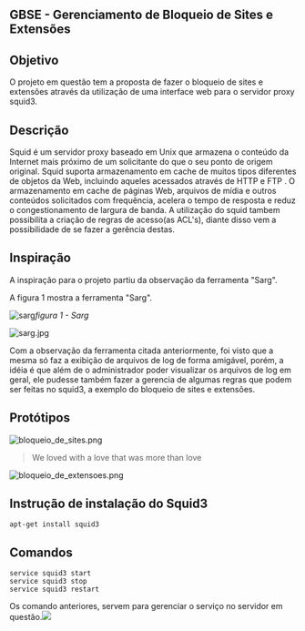 ## **GBSE - Gerenciamento de Bloqueio de Sites e Extensões**

## Objetivo
O projeto em questão tem a proposta de fazer o bloqueio de sites e extensões através da utilização de uma interface web para o servidor proxy squid3.

## Descrição
Squid é um servidor proxy baseado em Unix que armazena o conteúdo da Internet mais próximo de um solicitante do que o seu ponto de origem original. Squid suporta armazenamento em cache de muitos tipos diferentes de objetos da Web, incluindo aqueles acessados através de HTTP e FTP . O armazenamento em cache de páginas Web, arquivos de mídia e outros conteúdos solicitados com frequência, acelera o tempo de resposta e reduz o congestionamento de largura de banda.
A utilização do squid tambem possibilita a criação de regras de acesso(as ACL's), diante disso vem a possibilidade de se fazer a gerência destas.

## Inspiração

A inspiração para o projeto partiu da observação da ferramenta "Sarg".

A figura 1 mostra a ferramenta "Sarg".

![sarg]({{site.baseurl}}//sarg.jpg)_figura 1 - Sarg_


![sarg.jpg]({{site.baseurl}}/sarg.jpg) 

Com a observação da ferramenta citada anteriormente, foi visto que a mesma só faz a exibição de arquivos de log de forma amigável, porém, a idéia é que além de o administrador poder visualizar os arquivos de log em geral, ele pudesse também fazer a gerencia de algumas regras que podem ser feitas no squid3, a exemplo do bloqueio de sites e extensões. 

## Protótipos

![bloqueio_de_sites.png]({{site.baseurl}}/bloqueio_de_sites.png)
> We loved with a love that was more than love

![bloqueio_de_extensoes.png]({{site.baseurl}}/bloqueio_de_extensoes.png)

## Instrução de instalação do Squid3
	apt-get install squid3
    
## Comandos

	service squid3 start
	service squid3 stop
	service squid3 restart
    
Os comando anteriores, servem para gerenciar o serviço no servidor em questão.![]({{site.baseurl}}/)
